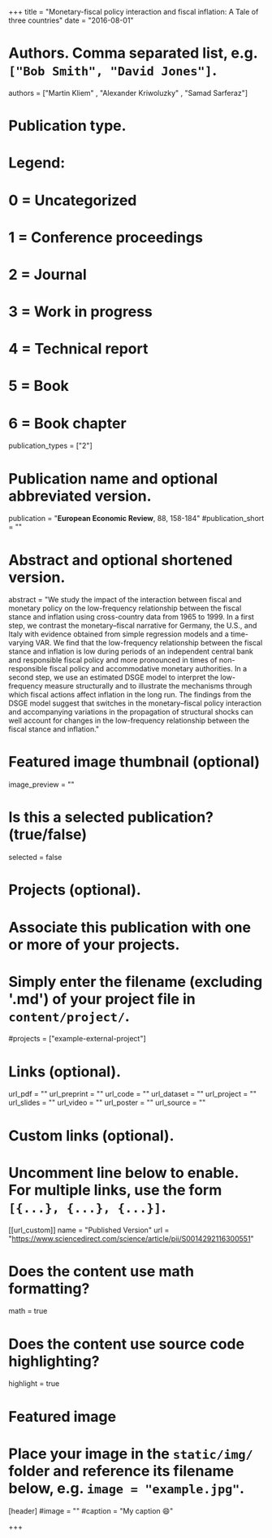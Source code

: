 +++
title = "Monetary-fiscal policy interaction and fiscal inflation: A Tale of three countries"
date = "2016-08-01"

# Authors. Comma separated list, e.g. `["Bob Smith", "David Jones"]`.

authors = ["Martin Kliem" , "Alexander Kriwoluzky" , "Samad Sarferaz"]

# Publication type.
# Legend:
# 0 = Uncategorized
# 1 = Conference proceedings
# 2 = Journal
# 3 = Work in progress
# 4 = Technical report
# 5 = Book
# 6 = Book chapter
publication_types = ["2"]

# Publication name and optional abbreviated version.
publication = "**European Economic Review**, 88, 158-184"
#publication_short = ""

# Abstract and optional shortened version.
abstract = "We study the impact of the interaction between fiscal and monetary policy on the low-frequency relationship between the fiscal stance and inflation using cross-country data from 1965 to 1999. In a first step, we contrast the monetary–fiscal narrative for Germany, the U.S., and Italy with evidence obtained from simple regression models and a time-varying VAR. We find that the low-frequency relationship between the fiscal stance and inflation is low during periods of an independent central bank and responsible fiscal policy and more pronounced in times of non-responsible fiscal policy and accommodative monetary authorities. In a second step, we use an estimated DSGE model to interpret the low-frequency measure structurally and to illustrate the mechanisms through which fiscal actions affect inflation in the long run. The findings from the DSGE model suggest that switches in the monetary–fiscal policy interaction and accompanying variations in the propagation of structural shocks can well account for changes in the low-frequency relationship between the fiscal stance and inflation."

# Featured image thumbnail (optional)
image_preview = ""

# Is this a selected publication? (true/false)
selected = false

# Projects (optional).
#   Associate this publication with one or more of your projects.
#   Simply enter the filename (excluding '.md') of your project file in `content/project/`.
#projects = ["example-external-project"]

# Links (optional).
url_pdf = ""
url_preprint = ""
url_code = ""
url_dataset = ""
url_project = ""
url_slides = ""
url_video = ""
url_poster = ""
url_source = ""

# Custom links (optional).
#   Uncomment line below to enable. For multiple links, use the form `[{...}, {...}, {...}]`.
[[url_custom]]
name = "Published Version"
url = "https://www.sciencedirect.com/science/article/pii/S0014292116300551"

# Does the content use math formatting?
math = true

# Does the content use source code highlighting?
highlight = true
  
# Featured image
# Place your image in the `static/img/` folder and reference its filename below, e.g. `image = "example.jpg"`.
[header]
#image = ""
#caption = "My caption :smile:"

+++
